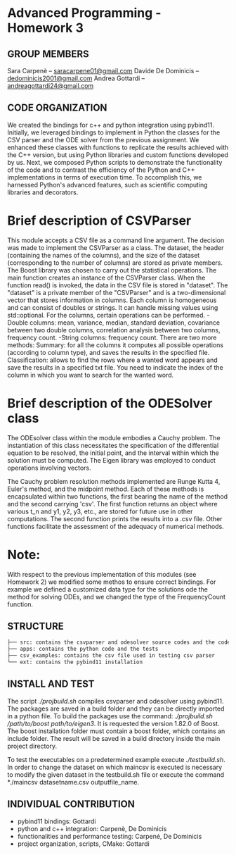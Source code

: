 # Advanced Programming - Homework 3

## GROUP MEMBERS
Sara Carpenè – saracarpene01@gmail.com Davide De Dominicis – dedominicis2001@gmail.com Andrea Gottardi – andreagottardi24@gmail.com

## CODE ORGANIZATION
We created the bindings for c++ and python integration using pybind11. 
Initially, we leveraged bindings to implement in Python the classes for the CSV parser and the ODE solver from the previous assignment. We enhanced these classes with functions to replicate the results achieved with the C++ version, but using Python libraries and custom functions developed by us.
Next, we composed Python scripts to demonstrate the functionality of the code and to contrast the efficiency of the Python and C++ implementations in terms of execution time. To accomplish this, we harnessed Python's advanced features, such as scientific computing libraries and decorators.

# Brief description of CSVParser
This module accepts a CSV file as a command line argument. The decision was made to implement the CSVParser as a class. The dataset, the header (containing the names of the columns), and the size of the dataset (corresponding to the number of columns) are stored as private members. The Boost library was chosen to carry out the statistical operations.
The main function creates an instance of the CSVParser class. When the function read() is invoked, the data in the CSV file is stored in "dataset". The "dataset" is a private member of the "CSVParser" and is a two-dimensional vector that stores information in columns. Each column is homogeneous and can consist of doubles or strings. It can handle missing values using std::optional. For the columns, certain operations can be performed.
-Double columns: mean, variance, median, standard deviation, covariance between two double columns, correlation analysis between two columns, frequency count.
-String columns: frequency count.
There are two more methods:
Summary: for all the columns it computes all possible operations (according to column type), and saves the results in the specified file.
Classification: allows to find the rows where a wanted word appears and save the results in a specified txt file. You need to indicate the index of the column in which you want to search for the wanted word.

# Brief description of the ODESolver class
The ODEsolver class within the module embodies a Cauchy problem. The instantiation of this class necessitates the specification of the differential equation to be resolved, the initial point, and the interval within which the solution must be computed. The Eigen library was employed to conduct operations involving vectors.

The Cauchy problem resolution methods implemented are Runge Kutta 4, Euler's method, and the midpoint method. Each of these methods is encapsulated within two functions, the first bearing the name of the method and the second carrying 'csv'. The first function returns an object where various t_n and y1, y2, y3, etc., are stored for future use in other computations. The second function prints the results into a .csv file. Other functions facilitate the assessment of the adequacy of numerical methods.
# Note:
With respect to the previous implementation of this modules (see Homework 2) we modified some methos to ensure correct bindings. 
For example we defined a customized data type for the solutions ode the method for solving ODEs, and we changed the type of the FrequencyCount function.


## STRUCTURE
```bash
├── src: contains the csvparser and odesolver source codes and the code for the binding
├── apps: contains the python code and the tests
├── csv_examples: contains the csv file used in testing csv parser
└── ext: contains the pybind11 installation
```

## INSTALL AND TEST
The script *./projbuild.sh* compiles csvparser and odesolver using pybind11. The packages are saved in a build folder and they can be directly imported in a python file. To build the packages use the command: *./projbuild.sh /path/to/boost path/to/eigen3*. It is requested the version 1.82.0 of Boost. The boost installation folder must contain a boost folder, which contains an include folder.
The result will be saved in a build directory inside the main project directory.

To test the executables on a predetermined example execute *./testbuild.sh*. In order to change the dataset on which maincsv is executed is necessary to modify the given dataset in the testbuild.sh file or execute the command *./maincsv datasetname.csv outputfile_name.
## INDIVIDUAL CONTRIBUTION
- pybind11 bindings: Gottardi
- python and c++ integration: Carpenè, De Dominicis
- functionalities and performance testing: Carpené, De Dominicis
- project organization, scripts, CMake: Gottardi
